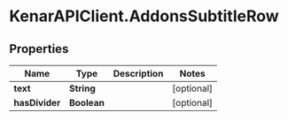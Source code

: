 # KenarAPIClient.AddonsSubtitleRow

## Properties

Name | Type | Description | Notes
------------ | ------------- | ------------- | -------------
**text** | **String** |  | [optional] 
**hasDivider** | **Boolean** |  | [optional] 


